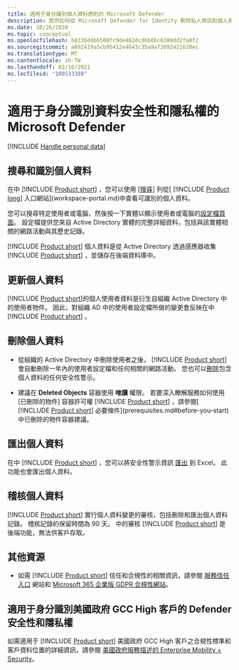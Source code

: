```yaml
---
title: 適用于身分識別個人資料原則的 Microsoft Defender
description: 提供如何從 Microsoft Defender for Identity 刪除私人資訊和個人資料的相關資訊連結。
ms.date: 10/26/2020
ms.topic: conceptual
ms.openlocfilehash: b8336d4b6508fc9de462dcdbb6bc6389dd2fa0f2
ms.sourcegitcommit: a892419a5cb95412e4643c35a9a72092421628ec
ms.translationtype: MT
ms.contentlocale: zh-TW
ms.lasthandoff: 02/16/2021
ms.locfileid: "100533388"
---
```

# <a name="microsoft-defender-for-identity-data-security-and-privacy"></a>適用于身分識別資料安全性和隱私權的 Microsoft Defender

[!INCLUDE [Handle personal data](../includes/gdpr-intro-sentence.md)]

## <a name="search-for-and-identify-personal-data"></a>搜尋和識別個人資料

在中 [!INCLUDE [Product short](includes/product-short.md)] ，您可以使用 [[搜尋](workspace-portal.md#search-bar)] 列從[ [!INCLUDE [Product long](includes/product-long.md)] 入口網站](workspace-portal.md)中查看可識別的個人資料。

您可以搜尋特定使用者或電腦，然後按一下實體以顯示使用者或電腦的[設定檔頁面](entity-profiles.md)。 設定檔提供您來自 Active Directory 實體的完整詳細資料，包括與該實體相關的網路活動與其歷史記錄。

[!INCLUDE [Product short](includes/product-short.md)] 個人資料是從 Active Directory 透過感應器收集 [!INCLUDE [Product short](includes/product-short.md)] ，並儲存在後端資料庫中。

## <a name="update-personal-data"></a>更新個人資料

[!INCLUDE [Product short](includes/product-short.md)]的個人使用者資料是衍生自組織 Active Directory 中的使用者物件。 因此，對組織 AD 中的使用者設定檔所做的變更會反映在中 [!INCLUDE [Product short](includes/product-short.md)] 。

## <a name="delete-personal-data"></a>刪除個人資料

- 從組織的 Active Directory 中刪除使用者之後， [!INCLUDE [Product short](includes/product-short.md)] 會自動刪除一年內的使用者設定檔和任何相關的網路活動。 您也可以[刪除](working-with-suspicious-activities.md#review-suspicious-activities-on-the-attack-time-line)包含個人資料的任何安全性警示。

- 建議在 **Deleted Objects** 容器使用 **唯讀** 權限。 若要深入瞭解服務如何使用 [已刪除的物件] 容器許可權 [!INCLUDE [Product short](includes/product-short.md)] ，請參閱[ [!INCLUDE [Product short](includes/product-short.md)] 必要條件](prerequisites.md#before-you-start)中已刪除的物件容器建議。

## <a name="export-personal-data"></a>匯出個人資料

在中 [!INCLUDE [Product short](includes/product-short.md)] ，您可以將安全性警示資訊 [匯出](working-with-suspicious-activities.md#review-suspicious-activities-on-the-attack-time-line) 到 Excel。 此功能也會匯出個人資料。

## <a name="audit-personal-data"></a>稽核個人資料

[!INCLUDE [Product short](includes/product-short.md)] 實行個人資料變更的審核，包括刪除和匯出個人資料記錄。 稽核記錄的保留時間為 90 天。 中的審核 [!INCLUDE [Product short](includes/product-short.md)] 是後端功能，無法供客戶存取。

## <a name="additional-resources"></a>其他資源

- 如需 [!INCLUDE [Product short](includes/product-short.md)] 信任和合規性的相關資訊，請參閱 [服務信任入口](https://servicetrust.microsoft.com/ViewPage/GDPRGetStarted) 網站和 [Microsoft 365 企業版 GDPR 合規性網站](/microsoft-365/compliance/gdpr?view=o365-worldwide&preserve-view=true)。

## <a name="security-and-privacy-for-defender-for-identity-us-government-gcc-high-customers"></a>適用于身分識別美國政府 GCC High 客戶的 Defender 安全性和隱私權

如需適用于 [!INCLUDE [Product short](includes/product-short.md)] 美國政府 GCC High 客戶之合規性標準和客戶資料位置的詳細資訊，請參閱 [美國政府服務描述的 Enterprise Mobility + Security](/enterprise-mobility-security/solutions/ems-govt-service-description)。
